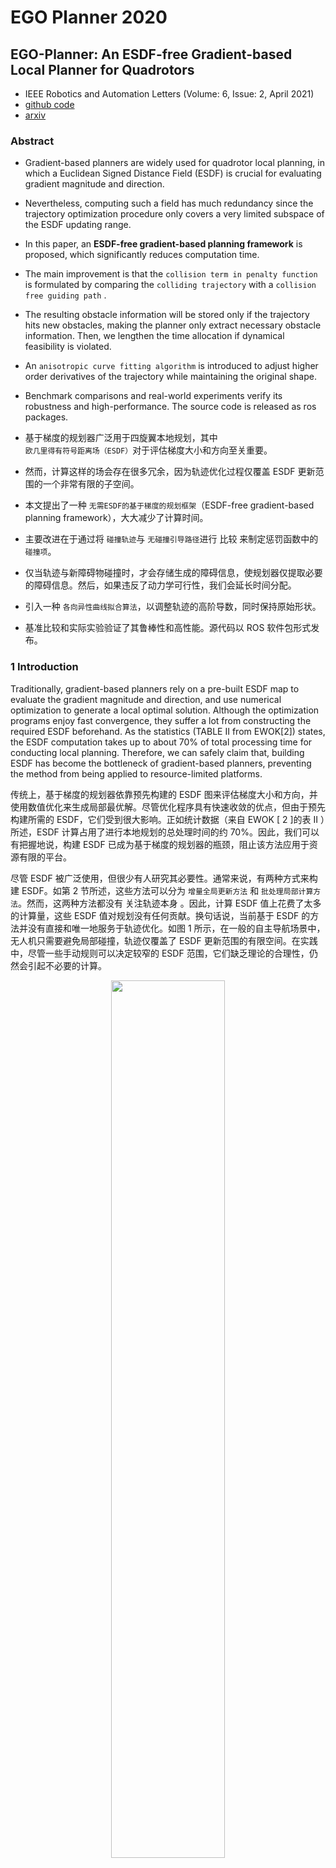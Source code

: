 # EGO Planner 2020

## EGO-Planner: An ESDF-free Gradient-based Local Planner for Quadrotors

- IEEE Robotics and Automation Letters (Volume: 6, Issue: 2, April 2021)
- [github code](https://github.com/ZJU-FAST-Lab/ego-planner)
- [arxiv](https://arxiv.org/abs/2008.08835)

### Abstract

- Gradient-based planners are widely used for quadrotor local planning, in which a Euclidean Signed Distance Field (ESDF) is crucial for evaluating gradient magnitude and direction. 
- Nevertheless, computing such a field has much redundancy since the trajectory optimization procedure only covers a very limited subspace of the ESDF updating range. 
- In this paper, an **ESDF-free gradient-based planning framework** is proposed, which significantly reduces computation time.
- The main improvement is that the `collision term in penalty function` is formulated by comparing the `colliding trajectory` with a `collision free guiding path` .
- The resulting obstacle information will be stored only if the trajectory hits new obstacles, making the planner only extract necessary obstacle information. Then, we lengthen the time allocation if dynamical feasibility is violated.
- An `anisotropic curve fitting algorithm` is introduced to adjust higher order derivatives of the trajectory while maintaining the original shape.
- Benchmark comparisons and real-world experiments verify its robustness and high-performance. The source code is released as ros packages.

- 基于梯度的规划器广泛用于四旋翼本地规划，其中 `欧几里得有符号距离场（ESDF）`对于评估梯度大小和方向至关重要。
- 然而，计算这样的场会存在很多冗余，因为轨迹优化过程仅覆盖 ESDF 更新范围的一个非常有限的子空间。
- 本文提出了一种 `无需ESDF的基于梯度的规划框架`（ESDF-free gradient-based planning framework），大大减少了计算时间。
- 主要改进在于通过将 `碰撞轨迹`与 `无碰撞引导路径`进行 比较 来制定惩罚函数中的 `碰撞项`。
- 仅当轨迹与新障碍物碰撞时，才会存储生成的障碍信息，使规划器仅提取必要的障碍信息。然后，如果违反了动力学可行性，我们会延长时间分配。
- 引入一种 `各向异性曲线拟合算法`，以调整轨迹的高阶导数，同时保持原始形状。
- 基准比较和实际实验验证了其鲁棒性和高性能。源代码以 ROS 软件包形式发布。

### 1 Introduction

Traditionally, gradient-based planners rely on a pre-built ESDF map to evaluate the gradient magnitude and direction, and use numerical optimization to generate a local optimal solution. Although the optimization programs enjoy fast convergence, they suffer a lot from constructing the required ESDF beforehand. As the statistics (TABLE II from EWOK[2]) states, the ESDF computation takes up to about 70% of total processing time for conducting local planning. Therefore, we can safely claim that, building ESDF has become the bottleneck of gradient-based planners, preventing the method from being applied to resource-limited platforms.

传统上，基于梯度的规划器依靠预先构建的 ESDF 图来评估梯度大小和方向，并使用数值优化来生成局部最优解。尽管优化程序具有快速收敛的优点，但由于预先构建所需的 ESDF，它们受到很大影响。正如统计数据（来自 EWOK [ 2 ]的表 II ）所述，ESDF 计算占用了进行本地规划的总处理时间的约 70%。因此，我们可以有把握地说，构建 ESDF 已成为基于梯度的规划器的瓶颈，阻止该方法应用于资源有限的平台。

尽管 ESDF 被广泛使用，但很少有人研究其必要性。通常来说，有两种方式来构建 ESDF。如第 2 节所述，这些方法可以分为 `增量全局更新方法` 和 `批处理局部计算方法`。然而，这两种方法都没有 关注轨迹本身 。因此，计算 ESDF 值上花费了太多的计算量，这些 ESDF 值对规划没有任何贡献。换句话说，当前基于 ESDF 的方法并没有直接和唯一地服务于轨迹优化。如图 1 所示，在一般的自主导航场景中，无人机只需要避免局部碰撞，轨迹仅覆盖了 ESDF 更新范围的有限空间。在实践中，尽管一些手动规则可以决定较窄的 ESDF 范围，它们缺乏理论的合理性，仍然会引起不必要的计算。

<p align="center"> <img src="image/EGO-Planner-2020/Fig1.png" width=60%/>

Figure 1: Trajectory during optimizing just covers a very limited space of the ESDF updating range.

(具有碰撞检测和轨迹优化功能)

In this paper, we design an ESDF-free Gradient-based lOcal planning framework called EGO, and we incorporate careful engineering considerations to make it lightweight and robust. The proposed algorithm is composed of a `gradient-based spline optimizer` and a `post-refinement procedure`.

在本文中，我们设计了一个 `无ESDF的基于梯度的本地规划框架`，称为 EGO，并结合精心的工程考虑使其轻巧且鲁棒。 所提出的算法由基于梯度的 `样条优化器`（spline optimizer）和 `后处理程序`（a post-refinement procedure）组成。

Firstly, we optimize the trajectory with smoothness, collision, and dynamical feasibility terms. Unlike traditional approaches that query pre-computed ESDF, **we model the collision cost by comparing the trajectory inside obstacles with a guiding collision-free path**.

首先，我们通过平滑度、碰撞和动力可行性等项进行了轨迹优化。 与传统方法不同，我们通过将障碍物内的轨迹与引导的无碰撞路径进行比较来对碰撞成本进行建模。

We then project the forces onto the colliding trajectory and generate estimated gradient to wrap the trajectory out of obstacles. During the optimization, the trajectory will rebound a few times between nearby obstacles and finally terminate in a safe region. In this way, we only calculate the gradient when necessary, and avoid computing ESDF in regions irrelevant to the local trajectory. If the resulted trajectory violates dynamical limits, which is usually caused by unreasonable time allocation, the refinement process is activated. During the refinement, trajectory time is reallocated when the limits are exceeded. With the enlarged time allocation, a new `B-spline` that fits the previous dynamical infeasible one while balancing the feasibility and fitting accuracy is generated. To improve robustness, the fitting accuracy is modeled anisotropically with different penalties on axial and radial directions.

然后，我们将力投影到碰撞轨迹上，生成预估的梯度以将轨迹包裹在障碍物外部。 在优化过程中，轨迹将在附近障碍物之间反弹几次，最后停在一个安全区域。 通过这种方式，我们 只在必要时计算梯度 ，并避免在与局部轨迹无关的区域计算 ESDF。 如果生成的轨迹违反动力学限制，通常是由于不合理的时间分配，将启动 后续优化 。 在优化过程中，超出时间限制时，会重新分配轨迹的时间。 通过增加时间分配，我们生成一个新的 B 样条曲线，它可以拟合先前的动态不可行样条，同时平衡可行性和拟合精度。为了提高鲁棒性，拟合精度采用各向异性建模，在轴向和径向上具有不同的惩罚。

据我们所知，这种方法是首次实现了无 ESDF 的基于梯度的局部规划。 与现有的最先进方法相比，所提出的方法在忽略 ESDF 维护的同时生成具有相当平滑度和侵略性的安全轨迹，计算时间降低了一个数量级。 我们进行了全面的仿真和实际测试，以验证我们的方法。 本文的贡献包括：

1. We propose a novel and robust gradient-based quadrotor local planning method, which evaluates and projects gradient information directly from obstacles instead of a pre-built ESDF.
   - 我们提出了一种新颖且稳健的基于梯度的四旋翼局部规划方法，该方法直接评估和投影来自障碍物的梯度信息，而不是预先构建的 ESDF。
2. We propose a lightweight yet effective trajectory refinement algorithm, which generates smoother trajectories by formulating the trajectory fitting problem with anisotropic error penalization.
   - 我们提出了一种轻量级但有效的轨迹优化算法，通过采用各向异性误差惩罚来建模轨迹拟合问题，从而生成更加平滑的轨迹。
3. We integrate the proposed method into a fully autonomous quadrotor system, and release our software for the reference of the community.
   - 我们将提出的方法集成到一个完全自主的四旋翼系统中，并将我们的软件发布给社区参考。

### 2 Related Work

#### A. Gradient-based Motion Planning

`基于梯度的运动规划`是无人机局部轨迹生成的主流方法，它将问题建模为无约束的非线性优化。 Ratliff 等人首次将 `ESDF`引入机器人运动规划中。许多规划框架利用其丰富的梯度信息，直接在配置空间中优化轨迹。 然而，对轨迹进行 `离散时间优化`对于无人机来说不太适用，因为它更加敏感于动力学约束。 因此，[7] 提出了一种适用于无人机规划的连续时间多项式轨迹优化方法。 然而，潜在函数的积分导致了较重的计算负担。 此外，即使进行了随机重启，该方法的成功率也只达到约 70%。 鉴于这些缺点，[2] 引入了轨迹的 B 样条参数化，充分利用了凸包特性。 在 [8] 中，通过找到一个无碰撞的初始路径作为前端，成功率显著提高。 此外，当考虑到运动动力学约束时，初始无碰撞路径的生成进一步改进。 周等人[11] 将感知意识纳入系统中，使其更加鲁棒。 在上述方法中，ESDF 在评估与附近障碍物的距离、梯度幅度和方向方面起着重要作用。

#### B. Euclidean Signed Distance Field (ESDF)

ESDF 在过去的二十多年中一直被用于从嘈杂的传感器数据中构建对象 [12], 并自从 [5] 之后重新引起 了机器人运动规划的兴趣。

Felzenszwalb 等人 [4] 提出 了一种通过将时间复杂度降低到 $O(n)$ 来构建 ESDF 的包络算法, 其中 n 表示体素数。虽然该算法不适用于增量式建立 ESDF, 但在四旋翼飞行过程中经常需要动态 更新场域。为了解决这个问题, Oleynikova [13] 和 Han [3] 提出了增量式 ESDF 生成方法, 即 Voxblox 和 FIESTA。 尽管这些方法在动态更新情况下非常高效, 但生成 的 ESDF 几乎总是包含可能在规划过程中根本不会使 用的觉余信息。如图 1 所示, 该轨迹仅在整个 ESDF 更新范围的非常有限的子空间上扫描。因此, 设计一种更加 智能和轻量级的方法, 而不是维护整个场域, 具有很高的价值。

### 3 Collision Avoidance Force Estimation 避碰力估计

<p align="center"><img src="image/EGO-Planner-2020/Fig3.png" width="60%"/>

- a) 通过障碍物的轨迹 $\mathbf{\Phi}$ 会产生多个 $\{\mathbf{p},\mathbf{v}\}$ 配对用于控制点。其中， $\mathbf{p}$ 是障碍物表面的点， $\mathbf{v}$ 是从控制点指向 $\mathbf{p}$ 的单位向量。
- b) 与切向量 $\mathbf{R}_i$ 垂直的平面 $\mathbf{\Psi}$ 与 $\mathbf{\Gamma}$ 相交，形成一条线$l$，从中确定出一个 $\{\mathbf{p},\mathbf{v}\}$ 配对。
- c) 距离场定义的切片可视化表示为 $d_{ij}=(\mathbf{Q}_{i}-\mathbf{p}_{ij}) \cdot \mathbf{v}_{ij}$ 。颜色表示距离，箭头表示相同的梯度，即 $\mathbf{v}$ 。其中， $\mathbf{p}$ 位于零距离平面上。



- 在本文中，决策变量是`B 样条曲线`的`控制点` $\mathbf{Q}$ 。 每个 $\mathbf{Q}$ 都独立地拥有自己的环境信息。
- 一开始，给定一个满足终端约束条件的朴素`B 样条曲线` $\mathbf{\Phi}$ ，不考虑碰撞情况。
- 然后，优化过程开始。 在每次迭代中检测到`碰撞段`后，生成一个无碰撞路径 $\mathbf{\Gamma}$ 。
- 接着，将每个碰撞段的`控制点` $\mathbf{Q}_i$ 分配到障碍物表面的`锚点` $\mathbf{p}_{ij}$ ，并带有相应的斥力方向向量 $\mathbf{v}_{ij} =\overrightarrow{Q_{i} p_{i j}}$ ，如图 2.a 所示。
- 其中，$i \in \mathbb{N}_+$为`控制点`的索引，$j \in \mathbb{N}$ 为 $\{\mathbf{p},\mathbf{v}\}$ 对的索引。
- 注意，每个 $\{\mathbf{p},\mathbf{v}\}$ 对只属于一个特定的`控制点`。为了简洁起见，我们在不引起歧义的情况下省略下标 $ij$ 。 本文中详细的 $\{\mathbf{p},\mathbf{v}\}$ 对生成过程概述在`算法1`中，并在图 3.b 中进行了说明。
- 然后，将从 $\mathbf{Q}_i$ 到第 $j$ 个障碍物的障碍物距离定义为

$$
d_{i j}=\left(\mathbf{Q}_{i}-\mathbf{p}_{i j}\right) \cdot \mathbf{v}_{i j}
$$


<p align="center"> <img src="image/EGO-Planner-Alg1.png" width=40%/>

```Python
def CheckAndAddObstacleInfo(E, Q):
    """
    Function to check and add obstacle information.
    Args:
    - E: The environment
    - Q: Control Points Struct
    Returns:
    - Q: Updated Control Points Struct after adding obstacle info
    """
    S = []  # Colliding segments
    # Check for colliding segments in each control point
    for Q_i in Q:
        if FindConsecutiveCollidingSegment(Q_i):
            S.append(GetCollisionSegment())
    # Process each colliding segment
    for S_i in S:
        Gamma = PathSearch(E, S_i)
        # Not sure how `begin` and `end` are defined for S_i,
        # but assuming they are integer indices
        for j in range(S_i.begin, S_i.end + 1):
            p, v = FindPVpairs(Q[j], Gamma)
            Q[j].append((p, v))
    return Q
```

为了防止轨迹被拉出当前障碍物前、迭代过程中反复生成 $\{p, v\}$ 对，判断是否为新障碍物的标准是: 如果控制点 $Q_{i}$ 处于障碍物中时，并且对于当前得到的所有障碍物 $j$ 满足 $d_{i j}>0$ ，则该障 碍物为新发现的障碍物。从而只计算影响轨迹的障碍物信息，减少运行时间。

- To incorporate necessary environmental awareness into the local planner, we need to explicitly construct an objective function that keeps the trajectory away from obstacles.
- ESDF provides this vital collision information but with the price of a heavy computation burden.
- In addition, as shown in Fig.\ref{pic:local_min}, ESDF-based planners can easily fall into a local minimum and fail to escape from obstacles, due to the insufficient or even wrong information from ESDF.
- To avoid such situations, an additional front-end is always needed to provide a collision-free initial trajectory.
- The above methodology outperforms ESDF in providing the vital information for collision avoidance, since the explicitly designed repulsive force can be fairly effective regarding various missions and environments.
- Moreover, the proposed method has no requirement for collision-free initialization.

- 为了将必要的环境意识融入局部规划器中，我们需要明确构建一个目标函数，使轨迹远离障碍物。
- ESDF 提供了这个重要的碰撞信息，但付出了沉重的计算负担。
- 此外，如图 2 所示，基于 ESDF 的规划器很容易陷入局部最小值，并不能逃离障碍物，这是由于 ESDF 提供的信息不足甚至错误。
- 为了避免这种情况，额外的前端始终需要提供一个`无碰撞的初始轨迹`。
- 上述方法在提供用于避障的重要信息方面优于 ESDF，因为明确设计的斥力对于各种任务和环境都非常有效。
- 此外，所提出的方法对无碰撞的初始化没有要求。

<p align="center"> <img src="image/EGO-Planner-2020/Fig2.png" width=50%/>

image 2: 路径陷入了一个局部最小值，这是非常常见的情况，因为相机无法看到障碍物的背面。

### 4 Gradient-Based Trajectory Optimization 基于梯度的轨迹优化器

#### A. Problem Formulation

在本文中，轨迹由**均匀 B 样条曲线** (uniform B-spline curve) $\mathbf{\Phi}$ 参数化，该曲线由：

- 其`次数` $p_b$，
- $N_c$ 个`控制点` $\left\lbrace \mathbf{Q}_1, \mathbf{Q}\_2, \cdots, \mathbf{Q}_{N_c} \right\rbrace$ 和
- `节点向量` $\left\{ t_1, t_2, \cdots, t_M \right\}$ 唯一确定，
- 其中 $\mathbf{Q}_i \in \mathbb{R}^3$，$t_m \in \mathbb{R}$，$M=N_c+p_b$ 。

为了简化和提高轨迹评估的效率，我们方法中使用的`B 样条`是`均匀的`，这意味着每个节点与其前一个节点之间有相同的时间间隔 $\triangle t=t_{m+1}-t_m$ 。 本文的问题形式化基于当前最先进的四旋翼机器人局部规划框架 Fast-Planner-19。

<p align="center"> <img src="image/EGO-Planner-2020/Fig4.png" width=50%/>


**B-样条**具有`凸包性质`。 该性质表明 B-样条曲线的单个区间仅由 $p_b+1$ 个连续控制点控制，并位于这些点的凸包内。 例如，在 $(t_i, t_{i+1})$ 区间内的一个区段位于由 $\{\mathbf{Q}_{i-p_b}, \mathbf{Q}_{i-p_b+1}, \cdots, \mathbf{Q}_i\}$ 形成的凸包内。

另一个性质是 B-样条的 $k$ 阶导数仍然是一个具有次数 $p_{b,k}=p_b-k$ 的 B-样条。

由于 $\triangle t$ 与 $\mathbf{\Phi}$ 独立，速度 $\mathbf{V}_i$、加速度 $\mathbf{A}_i$ 和加加速度 $\mathbf{J}_i$ 曲线的控制点可以通过如下公式获得：

$$
\mathbf{V}_{i}=\frac{\mathbf{Q}_{i+1}-\mathbf{Q}_{i}}{\triangle t}, \quad
\mathbf{A}_{i}=\frac{\mathbf{V}_{i+1}-\mathbf{V}_{i}}{\triangle t}, \quad
\mathbf{J}_{i}=\frac{\mathbf{A}_{i+1}-\mathbf{A}_{i}}{\triangle t}
$$

我们遵循 [15] 的工作，在**差分平坦输出空间的缩减空间** (reduced space of differentially flat output) 中规划控制点 $\mathbf{Q} \in \mathbb{R}^3$（根据无人机的微分平坦特性降低要规划的变量）。 优化问题的表述如下：

$$
\min _{\mathbf{Q}} J=\lambda_{s} J_{s}+\lambda_{c} J_{c}+\lambda_{d} J_{d}
$$


其中 $J_s$ 是平滑度惩罚项，$J_c$ 是碰撞惩罚项，而 $J_d$ 表示动力学可行项。 $\lambda_s, \lambda_c, \lambda_d$ 是每个惩罚项的权重。

##### 1）平滑度惩罚项 $J_s$

the smoothness penalty is formulized as the time integral over square derivatives of the trajectory (acceleration, jerk, etc.)

在\cite{Usenko2017ewok}中，平滑惩罚被定义为轨迹二阶导数（加速度、 jerk 等）的时间积分。 在\cite{zhou2019robust}中，只考虑轨迹的几何信息，不考虑时间分配。 在本文中，我们结合了两种方法来对加速度和 jerk 进行平方惩罚，而不进行时间积分。

> 最小化高阶导数能够使得整段轨迹光滑。所以光滑项由加速度和加加速度的平方和构成。

通过凸包性质的优势，只要最小化 `B 样条轨迹`的`二阶导`和`三阶导`控制点的平方和 就足以减小整个曲线上的这些导数。 因此，平滑惩罚函数的公式为：

$$
J_{s}=\sum_{i=1}^{N_{c}-1}\left\|\mathbf{A}_{i}\right\|_{2}^{2}+\sum_{i=1}^{N_{c}-2}\left\|\mathbf{J}_{i}\right\|_{2}^{2},
$$

最小化高阶导数，使整个轨迹变得平滑。

##### 2）碰撞惩罚项 $J_c$

碰撞惩罚将控制点远离障碍物。 这是通过采用`安全间隙` $s_f$ 并`惩罚`满足 $d_{ij} < s_f$ 的控制点来实现的。 为了进一步促进优化，我们构造了一个二次连续可微的`惩罚函数` $j_c$，随着 $d_{ij}$ 减小，$j_c$ 的斜率就越小，从而得到分段函数：

$$
\begin{array}{rlr}j_{c}(i, j) & =\left\{\begin{array}{lr}0 & \left(c_{i j} \leq 0\right) \\\\ c_{i j}^{3} & \left(0<c_{i j} \leq s_{f}\right) \\\\ 3 s_{f} c_{i j}^{2}-3 s_{f}^{2} c_{i j}+s_{f}^{3} & \left(c_{i j}>s_{f}\right)\end{array}\right.\end{array}
$$

其中 $c_{i j} =s_{f}-d_{i j}$, $j_c(i,j)$ 是由 $\{\mathbf{p},\mathbf{v}\}_j$ 对于 $\mathbf{Q}_i$ 产生的 cost。 每个 $\mathbf{Q}_i$ 的成本是独立评估的，并且从所有对应的 $\{\mathbf{p},\mathbf{v}\}_j$ 对中累积。 因此，如果一个控制点发现了更多的障碍物，它将获得更高的`轨迹变形权重`。 

具体来说，第 $i$ 个控制点的成本值为 $j_c(\mathbf{Q}_i)=\sum_{j=1}^{N_p} j_c(i,j)$，其中 $N_p$ 是属于 $\mathbf{Q}_i$ 的 $\{\mathbf{p},\mathbf{v}\}_j$ 对的数量。 将所有 $\mathbf{Q}_i$ 上的成本组合在一起得到总成本 $J_c$，即：

$$
J_{c}=\sum_{i=1}^{N_{c}} j_{c}\left(\mathbf{Q}_{i}\right).
$$

与传统的基于 ESDF 的方法（Usenko et al., 2017; Zhou et al., 2019）不同，传统方法通过在场上进行三线性插值来计算梯度，而我们通过直接`闭式计算` $J_c$ 相对于 $\mathbf{Q}_i$ 的导数来获得梯度：

$$
\frac{\partial J_{c}}{\partial \mathbf{Q}_{i}}=
\sum_{i=1}^{N_{c}} \sum_{j=1}^{N_{p}} \mathbf{v}_{i j}\left\{\begin{array}{lr}
0 & \left(c_{i j} \leq 0\right) \\ 
-3 c_{i j}^{2} & \left(0<c_{i j} \leq s_{f}\right) \\ 
-6 s_{f} c_{i j}+3 s_{f}^{2} & \left(c_{i j}>s_{f}\right)
\end{array}\right.
$$

##### 3）可行性惩罚项 $J_d$

> 动力学可行项通过限制轨迹在三个轴上的 $k$ 阶导数来实现。得益于 B 样条曲线的凸包性质，只要对控制点进行限制即可满足动力学可行性。

通过限制每个维度上轨迹的`高阶导数`来确保可行性，即对所有 $t$ 应用

$$
|\mathbf{\Phi}^{(k)}_r(t)| < \mathbf{\Phi}^{(k)}_{r,max}
$$

其中$r \in \{x, y, z\}$ 表示每个维度。

由于凸包性质，限制控制点的导数就足以限制整个 B 样条曲线。 因此，罚函数可以表示为：

$$
J_{d}=
\sum_{i=1}^{N_{c}} w_{v} F\left(\mathbf{V}_{i}\right)+
\sum_{i=1}^{N_{c}-1} w_{a} F\left(\mathbf{A}_{i}\right)+
\sum_{i=1}^{N_{c}-2} w_{j} F\left(\mathbf{J}_{i}\right)
$$

其中 $w_v, w_a, w_j$ 是每个项的权重，而 $F(\cdot)$ 是对控制点高阶导数的两次连续可微度量函数。

$$
F(\mathbf{C})=\sum_{r=x, y, z} f\left(c_{r}\right)
$$

$$
f\left(c_{r}\right)=\left\{\begin{array}{lr}a_{1} c_{r}^{2}+b_{1} c_{r}+c_{1} & \left(c_{r} \leq-c_{j}\right) \\\\ \left(-\lambda c_{m}-c_{r}\right)^{3} & \left(-c_{j}<c_{r}<-\lambda c_{m}\right) \\\\ 0 & \left(-\lambda c_{m} \leq c_{r} \leq \lambda c_{m}\right) \\\\ \left(c_{r}-\lambda c_{m}\right)^{3} & \left(\lambda c_{m}<c_{r}<c_{j}\right) \\\\ a_{2} c_{r}^{2}+b_{2} c_{r}+c_{2} & \left(c_{r} \geq c_{j}\right)\end{array}\right.
$$

其中，$c_r \in \mathbf{C} \in \{\mathbf{V}_{i}, \mathbf{A}_{i}, \mathbf{J}_{i}\}$ ，$a_1,b_1,c_1,a_2,b_2,c_2$ 用于满足函数二阶连续性的条件，$c_m$ 是导数的限制，$c_j$ 是二次区间和三次区间的分割点。 $\lambda<1-\epsilon$ 是一个弹性系数，其中 $\epsilon \ll 1$，以使最终结果满足约束条件，因为成本函数是所有加权项的权衡。

#### B. Numerical Optimization 数值优化

> 目标函数 $J$会随着新障碍物的加入而不断改变，这就要求求解器能够快速重启，并且目标函数主要由二次项组成，所以 Hessian 矩阵信息能够加快收敛速度。但得到精确的 Hessian 消耗大量计算机资源。所以我们使用拟牛顿法（ quasi-Newton methods）从梯度信息中来近似计算 Hessian。

本文中提出的问题具有两个方面的特点。

- 首先，目标函数 $J$ 根据新发现的障碍物进行自适应地改变。 这要求求解器能够快速重启。
- 其次，二次项在目标函数的制定中占主导地位，使得 $J$ 近似为二次函数。 
  - 这意味着利用`海森矩阵信息`可以显著加快收敛速度。 
  - 然而，在实时应用中获取精确的逆海森矩阵是不可行的，因为它消耗了相当多的计算资源。 
  - 为了解决这个问题，采用了从梯度信息中近似逆海森矩阵的拟牛顿方法。

由于求解器的性能与问题有关，我们比较了属于拟牛顿方法的三种算法。 它们分别是：

1. `Barzilai-Borwein 方法`\cite{barzilai1988two}，该方法能够快速重启，并具有最粗略的海森矩阵估计；
2. `截断牛顿法`\cite{steiha1983truncatednewton}，该方法通过对给定状态添加多个微小扰动来估计海森矩阵；
3. `L-BFGS 方法`\cite{liu1989limited}，该方法通过之前的目标函数评估来近似估计海森矩阵，但需要一系列迭代才能达到相对准确的估计。

在第 \ref{sec:solver_comp} 节的比较中表明，L-BFGS 方法在适当选择内存大小的情况下优于其他两种算法，平衡了重启的损失和逆海森矩阵估计的准确性。 该算法的简要解释如下。

对于一个无约束优化问题 $\mathop{min}_{\mathbf{x} \in {\mathbb{R}^n}} f(\mathbf{x})$，更新 $\mathbf{x}$ 遵循近似牛顿步骤。

$$
\begin{array}{c}x_{k+1}=x k-\alpha_{k} H_{k} \nabla f_{k} \\\\ H_{k+1}=V_{k}^{T} H_{k} V_{k}+\rho_{k} s_{k} s_{k}^{T}\end{array}
$$

其中 $\alpha_{k}$ 为步长， $\rho_{k}=\left(y_{k}^{T} s_{k}\right)^{-1}$ ，$V_{k}=I-\rho_{k} y_{k} s_{k}^{T}$，$s_{k}=x_{k+1}-x_{k}$ ，$y_{k}=\nabla f_{k+1}-\nabla f_{k}$ 。

算法将式 右乘$ \nabla f_{k}$ ，递归扩展 m 步后得到了有效的、线性时间/空间复杂度的双环递归更新方法。L-BFGS 的始化逆 Hessian $H_{k}^{0}$ 由 Barzilai-Borwein step 的权重来得到

$$
H_{k}^{0}=\frac{s_{k-1}^{T} y_{k-1}}{y_{k-1}^{T} y_{k-1}} I \quad or \quad \frac{s_{k-1}^{T} s_{k-1}}{s_{k-1}^{T} y_{k-1}} I
$$

### 5 Time Re-allocation and Trajectory Refinement 时间重分配和轨迹细化

在优化之前分配一个准确的时间界限是不合理的，因为规划器对最终轨迹没有任何信息。 因此，额外的时间重新分配程序对于确保动力学可行性至关重要。 先前的研究\cite{gao2020teach, zhou2019robust}将轨迹参数化为非均匀 B 样条，并在一些段超过导数限制时迭代地延长一组节点跨度。

然而，一个节点跨度 $\triangle t_n$会影响多个控制点，反之亦然，当调整靠近起始状态的节点跨度时，会导致与之前轨迹的高阶不连续性。

在本节中，根据第四节中得到的安全轨迹 $\mathbf{\Phi}_{s}$ ，生成一条时间分配合理的均匀 B 样条轨迹 $\mathbf{\Phi}_{f}$ 。然后，提出了一种`各向异性曲线拟合方法`（an anisotropic curve fifitting method），使 $\mathbf{\Phi}_{f}$ 可以自由地优化其控制点，以满足更高阶导数约束，同时保持与 $\mathbf{\Phi}_{s}$ 几乎相同的形状。

首先，与 Fast-Planner 类似，我们计算`超出限制的比率`。

$$
r_{e}=\max \left\{\left|\mathbf{V}_{i, r} / v_{m}\right|, \sqrt{\left|\mathbf{A}_{j, r} / a_{m}\right|}, \sqrt[3]{\left|\mathbf{J}_{k, r} / j_{m}\right|}, 1\right\}
$$

其中，$i\in\{1,\cdots, N_c-1\}$ ，$j\in\{1,\cdots, N_c-2\}$ ，$k\in\{1,\cdots, N_c-3\}$ 和 $r\in\{x,y,z\}$ 轴。 下标为$m$的概念表示导数的限制。 $r_e$ 表示相对于 $\mathbf{\Phi}_{s}$ ，我们应该延长 $\mathbf{\Phi}_{f}$ 的时间分配量。 注意， $\mathbf{V}_i$， $\mathbf{A}_j$ 和 $\mathbf{J}_k$ 与 $\triangle t$ 的平方和 $\triangle t$ 的立方成反比，参见式（\ref{equ:v_a_j}）。

然后我们得到了 $\mathbf{\Phi}_{f}$ 的新时间间隔。

$$
\Delta t^{\prime}=r_{e} \Delta t.
$$

$\mathbf{\Phi}_{f}$ 在满足边界约束的情况下，通过解一个`闭式最小二乘问题`，初始化生成时间跨度为 $\Delta t^{\prime}$ 的轨迹 $\mathbf{\Phi}_{f}$ ，并保持与 $\mathbf{\Phi}_s$相同的`形状`和`控制点数量`。 然后通过优化进一步优化其平滑性和可行性。 由平滑性、可行性和`曲线拟合`（稍后介绍）的线性组合所构造的`惩罚函数`$J'$被用于优化。

$$
\min _{\mathbf{Q}} J^{\prime}=\lambda_{s} J_{s}+\lambda_{d} J_{d}+\lambda_{f} J_{f}
$$

其中， $\lambda_f$ 是拟合项的权重。

`拟合惩罚函数` $J_f$ 的形式是从点 $\mathbf{\Phi}_f (\alpha T')$ 到相应点 $\mathbf{\Phi}_s (\alpha T)$ 的`各向异性位移的积分`，其中 $T$ 和 $T'$ 是 $\mathbf{\Phi}_s$ 和 $\mathbf{\Phi}_f$ 的轨迹持续时间， $\alpha \in [0,1]$。

由于拟合的曲线 $\mathbf{\Phi}_{s}$ 已经没有碰撞，对于两条曲线，我们用带有低权重的轴向位移来放宽光滑调整限制，用高权重的径向位移来防止碰撞。 为了实现这一点，我们使用`球度量`，如图\ref{pic:fitting}所示，使得在相同的球面上的位移产生相同的惩罚。

<p align="center"> <img src="image/EGO-Planner-2020/Fig5.png" width=50%/>

我们用一个`椭圆`绕其`主轴`之一，即`切线` $\dot{\mathbf{\Phi}}_s(\alpha T)$ 旋转来得到 $\mathbf{\Phi}_f(\alpha T')$ 的椭球面。 因此，轴向位移 $d_a$ 和径向位移 $d_r$ 可以通过计算得到。

$$
\begin{array}{l}d_{a}=\left(\boldsymbol{\Phi}_{f}-\boldsymbol{\Phi}_{s}\right) \cdot \frac{\dot{\boldsymbol{\Phi}}_{s}}{\left\|\dot{\boldsymbol{\Phi}}_{s}\right\|}, \\ d_{r}=\left\|\left(\boldsymbol{\Phi}_{f}-\boldsymbol{\Phi}_{s}\right) \times \frac{\dot{\boldsymbol{\Phi}}_{s}}{\left\|\dot{\boldsymbol{\Phi}}_{s}\right\|}\right\| .\end{array}
$$

匹配程度惩罚项函数为：

$$
J_{f}=\int_{0}^{1}\left[\frac{d_{a}\left(\alpha T^{\prime}\right)^{2}}{a^{2}}+\frac{d_{r}\left(\alpha T^{\prime}\right)^{2}}{b^{2}}\right] \mathrm{d} \alpha
$$

其中$a$和$b$分别代表椭圆的半长轴和半短轴。 该问题通过`L-BFGS 算法`求解。

### 6 实验结果

#### A. Implementation Details

规划框架总结如 算法2 所示。 我们将 B 样条次数设置为 $p_b=3$。 控制点的数量 $N_c$ 大约在 25个左右，这是由规划水平（约为 7m）和相邻点之间的初始距离间隔（约为 0.3m）决定的。 这些是为了在问题的复杂性和自由度之间取得平衡而设置的`经验参数`。

算法的时间复杂度为 $O(N_c)$ ，因为根据 B 样条的局部支持属性，一个控制点只会影响附近的线段。

L-BFGS 的复杂性在`相同的相对公差`上也是线性的。

对于无碰撞路径搜索，我们采用 $A^*$ 算法，在路径 $\mathbf{\Gamma}$ 总是自然地靠近障碍物表面的优点。 因此，我们可以直接在 $\mathbf{\Gamma}$ 处选择 $\mathbf{p}$ ，而无需搜索障碍物表面。 对于在 Fig.\ref{pic:3d_p_v_pairs}中定义的向量 $\mathbf{R}_i$，可以通过均匀 B 样条参数化的性质推导出， $\mathbf{R}_i$满足

$$
\mathbf{R}_{i}=\frac{\mathbf{Q}_{i+1}-\mathbf{Q}_{i-1}}{2 \Delta t}
$$

可以高效地计算。 式\ref{equ:fitness}被离散化为有限数量的点 $\mathbf{\Phi}_f(k\triangle t')$ 和 $\mathbf{\Phi}_s(k\triangle t)$，其中$k \in \mathbb{N}, 0 \leq k \leq \lfloor{T/\triangle t}\rfloor$。 为了进一步保证安全，在最终轨迹周围执行了一个半径固定的圆管的碰撞检查，以提供足够的障碍物间隙。 只有当没有检测到碰撞时，优化器才停止。 我们在与\cite{gao2020teach}相同的飞行平台上进行了真实世界的实验，该平台使用 Intel RealSense D435 获取深度\footnote{[https://www.intelrealsense.com/depth-camera-d435/](https://www.intelrealsense.com/depth-camera-d435/)}。 此外，我们修改了 Intel RealSense 的 ROS 驱动程序，使其能够让激光发射器以每隔一帧的方式触发。 这样可以在激光发射器的帮助下输出高质量的深度图像，并且不受激光干扰的双目图像。 修改后的驱动程序也已经开源。

<p align="center"> <img src="image/EGO-Planner-Alg2.png" width=40%/>

```Python
def ReboundPlanning(E, Q_last, G):
    """
    This function implements the Rebound Planning algorithm.
    Args:
    - E: The environment
    - Q_last: The previous control point struct
    - G: The goal
    Returns:
    - Q: The optimized control point struct after rebound planning
    """
    Q = FindInit(Q_last, G)
    while not IsCollisionFree(E, Q):
        CheckAndAddObstacleInfo(E, Q)
        J, gradient_G = EvaluatePenalty(Q)
        Q = OneStepOptimize(J, gradient_G)
    if not IsFeasible(Q):
        Q = ReAllocateTime(Q)
        Q = CurveFittingOptimize(Q)
    return Q
```

#### B. Optimization Algorithms Comparison

在本节中我们将讨论三种不同的优化算法，包括 Barzilai-Borwein（BB）方法，有限存储 BFGS（L-BFGS）和截断牛顿（T-NEWTON）方法。具体来说，每种算法在随机地图上独立运行 100 次。所有相关的参数，包括边界约束，时间分配，决策变量初始化和随机种子，都设置为不同算法之间相同。记录了成功率，计算时间和目标函数评估次数的数据。由于失败案例中的数据是无意义的，只有成功的案例被计数。相关结果显示在表\ref{tab:solver_comparison}中，表明 L-BFGS 明显优于另外两种算法。L-BFGS 使用二阶泰勒展开的方式来近似描述类型的逼近，适用于在第\ref{sec::problem_optimization}节中描述的目标函数优化。截断牛顿方法也对二阶优化方向 $\mathbf{H}^{-1} \nabla \mathbf{f}_k$进行近似。然而，过多的目标函数评估会增加优化时间。BB 方法通过标量 $\lambda$乘以 $\mathbf{I}$ 来估计 Hessian。然而，对 Hessian 的不充分估计仍然导致收敛速度较低。

#### C. Trajectory Generation With & Without ESDF

我们使用与第\ref{sec:solver_comp}节相同的设置来进行比较。 考虑到使用基于 ESDF 的轨迹生成器的直线初始化时在\cite{boyu2019ral}中解释的成功率较低，我们采用了一种无碰撞的初始化方法。 比较结果见表\ref{tab:ESDF_comparison}。

为了清楚起见，基于 ESDF 且带有无碰撞初始化的方法简称为\textit{EI}和\textit{ENI}。 比较结果显示，所提出的 EGO 算法在成功率上与带有无碰撞初始化的 ESDF 方法相当。 然而，EGO 产生的轨迹能量（加速度积分）稍微更高。 这是因为 EGO 的控制点中包含多个对，相比 EI，它产生的轨迹变形力更强，如 Sec.\ref{sec::colli_fun}中所述。 另一方面，更强的力加速了收敛过程，从而缩短了优化时间。 ENI 的某些统计数据（灰色显示）可能不太有说服力，因为与 EI 和 EGO 相比，ENI 测试只在少数情况下成功，这些情况下生成的轨迹在能量成本和速度方面更加平滑。 值得注意的是，尽管将 ESDF 更新大小减小到$10 \times 4 \times 2~m^3$，分辨率为$0.1m$，适用于$9m$的轨迹，ESDF 更新仍然占据了大部分计算时间。

#### D. Multiple Planners Comparison

我们将提出的规划器与两种最先进的方法，Fast-Planner\cite{boyu2019ral}和 EWOK\cite{Usenko2017ewok}进行比较，它们利用 ESDF 来评估障碍物的距离和梯度。 每个规划器从相同的起点到终点运行十次，使用不同密度的障碍物。 平均性能统计数据和 ESDF 计算时间如表\ref{tab:plan_cmp2}和图\ref{pic:plan_cmp}所示。 三种方法在 0.5 障碍物/$m^2$地图上生成的轨迹如图\ref{pic:traj_cmp}所示。

根据表\ref{tab:plan_cmp2}，我们得出结论：与 Fast-Planner 相比，所提出的方法在飞行时间和轨迹长度上更短，但能量成本更高。 这主要是由\cite{boyu2019ral}中的前端动力学路径搜索引起的。 在密集环境中，EWOK 会导致扭曲的轨迹，因为目标函数包含指数项，导致优化过程不稳定。 此外，我们得出结论：所提出的方法节省了大量在不更新 ESDF 时的计算时间。

<p align="center"> <img src="image/EGO-Planner-2020/Fig6.png" width=80%/>

#### E. Real-world Experiments

我们在有限相机视野下的杂乱未知环境中进行了几项实验。 其中一个实验是按照预先给定的航点飞行。 在这个实验中，无人机从一个小办公室起飞，通过门，绕着一个大的杂乱房间飞行，然后返回办公室，如图\ref{pic:realworld_exp}a 和图\ref{pic:traj_indoor}所示。 室内实验中最窄的通道小于一米，如图\ref{pic:traj_gen}所示。相比之下，无人机在这样一个杂乱的环境中达到了 3.56 米/秒的速度。

另一个室内实验是在飞行过程中随机和突然追踪目标，如图\ref{pic:realworld_exp}c 所示。 在这个测试中，有限的视野带来更大的挑战，即在接收到新目标或检测到碰撞威胁后必须立即生成可行的轨迹。 因此，这个实验验证了所提出的规划器在可行性的前提下能够进行激进的飞行。

在户外实验中，无人机穿过密集的树林和低矮的灌木丛，如图\ref{pic:realworld_exp}b 和图\ref{pic:traj_outdoor}所示。 尽管无人机周围的风流导致树枝和叶子摇摆，使地图不太可靠，但无人机仍然能够达到 3 米/秒以上的速度。 因此，所提出的规划器可以处理实验和现场环境。 更多信息请参考视频\footnote{[https://youtu.be/UKoaGW7t7Dk](https://youtu.be/UKoaGW7t7Dk)}。

### 7 结论

在本文中，我们研究了 ESDF 在基于梯度的轨迹规划中的必要性，并提出了一种不需要 ESDF 的局部规划器。 它的性能与一些最先进的基于 ESDF 的规划器相当，但计算时间减少了一个数量级。 基准比较和实际实验验证了其鲁棒性和高效性。

所提出的方法仍然存在一些缺陷，其中包括 $A^*$ 搜索引入的局部最小值和统一时间重新分配引入的保守轨迹。 因此，我们将致力于进行拓扑规划以避免局部最小值，并重新构建问题以生成近似最优轨迹。 该规划器适用于静态环境，并且可以处理缓慢移动的障碍物（速度低于 0.5m/s）而无需任何修改。 我们将来将研究通过移动物体检测和拓扑规划来应对动态环境导航的问题。
